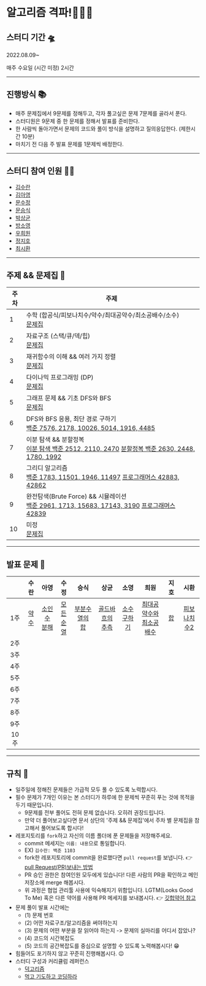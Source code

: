 # 알고리즘 격파!🧨🧨🧨

## 스터디 기간 🛸

2022.08.09~

매주 수요일 (시간 미정) 2시간 

---
## 진행방식 📚
- 매주 문제집에서 9문제를 정해두고, 각자 풀고싶은 문제 7문제를 골라서 푼다.
- 스터디원은 9문제 중 한 문제를 정해서 발표를 준비한다. 
- 한 사람씩 돌아가면서 문제의 코드와 풀이 방식을 설명하고 질의응답한다. (제한시간 10분)
- 마치기 전 다음 주 발표 문제를 1문제씩 배정한다.

---

## 스터디 참여 인원 👩‍💻
- [김수란](https://github.com/suran-kim)
- [김아영](https://github.com/Kim-AYoung)
- [문수정](https://github.com/moonstal1506)
- [문승식](https://github.com/Moon-Co)
- [박상균](https://github.com/sanggyunbak2856)
- [방소영](https://github.com/blacklabf)
- [우희원](https://github.com/H2W0N)
- [정지호](https://github.com/CNU-Jiho-Jeong)
- [최시환](https://github.com/pum005)

---
## 주제 && 문제집 📖
| <center>주차</center> | <center>주제</center> | 
| :---- | ------ |
| 1 | 수학 (합공식/피보나치수/약수/최대공약수/최소공배수/소수) <br/> [문제집](https://www.acmicpc.net/workbook/view/8997) | 
| 2 | 자료구조 (스택/큐/덱/힙) <br/> [문제집](https://www.acmicpc.net/workbook/view/8999) | 
| 3 | 재귀함수의 이해 && 여러 가지 정렬 <br/> [문제집](https://www.acmicpc.net/workbook/view/9000) | 
| 4 | 다이나믹 프로그래밍 (DP) <br/> [문제집](https://www.acmicpc.net/workbook/view/9001) | 
| 5 | 그래프 문제 && 기초 DFS와 BFS <br/> [문제집](https://www.acmicpc.net/workbook/view/9003) | 
| 6 | DFS와 BFS 응용, 최단 경로 구하기 <br/> [백준 7576, 2178, 10026, 5014, 1916, 4485](https://www.acmicpc.net/workbook/view/8999) | 
| 7 | 이분 탐색 && 분할정복<br/> [이분 탐색 백준 2512, 2110, 2470]() [분할정복 백준 2630, 2448, 1780, 1992](https://www.acmicpc.net/workbook/view/8999) | 
| 8 | 그리디 알고리즘 <br/> [백준 1783, 11501, 1946, 11497](https://www.acmicpc.net/workbook/view/8999) [프로그래머스 42883, 42862]()| 
| 9 | 완전탐색(Brute Force) && 시뮬레이션 <br/> [백준 2961, 1713, 15683, 17143, 3190](https://www.acmicpc.net/workbook/view/8999) [프로그래머스 42839]() | 
| 10 | 미정 <br/> [문제집](https://www.acmicpc.net/workbook/view/8999) | 


---
## 발표 문제 🥇

|  | <center>수란</center> |   <center>아영</center> | <center>수정</center> |  <center>승식</center> |   <center>상균</center> |  <center>소영</center> | <center>희원</center> |  <center>지호</center> |  <center>시환</center> |
| :- |  :- |  :- |  :- |  :- |  :- |  :- |  :- |  :- |  :- | 
| <center>1주</center> | <center>[약수](https://www.acmicpc.net/problem/1037)</center> |<center>[소인수<br/>분해](https://www.acmicpc.net/problem/11653)</center> |<center>[모든<br/>순열](https://www.acmicpc.net/problem/10974)</center> |<center>[부분수열의<br/>합](https://www.acmicpc.net/problem/1182)</center> |<center>[골드바흐의<br/>추측](https://www.acmicpc.net/problem/9020)</center> |<center>[소수<br/>구하기](https://www.acmicpc.net/problem/1929)</center> |<center>[최대공약수와<br/>최소공배수](https://www.acmicpc.net/problem/2609)</center> |<center>[합](https://www.acmicpc.net/problem/8393)</center> |<center>[피보나치<br/>수2](https://www.acmicpc.net/problem/2748)</center> |
| <center>2주</center> |<center>[]()</center> |<center>[]()</center> |<center>[]()</center> |<center>[]()</center> |<center>[]()</center> |<center>[]()</center> |<center>[]()</center> |<center>[]()</center> |<center>[]()</center> |
| <center>3주</center> | <center>[]()</center> |<center>[]()</center> |<center>[]()</center> |<center>[]()</center> |<center>[]()</center> |<center>[]()</center> |<center>[]()</center> |<center>[]()</center> |<center>[]()</center> |
| <center>4주</center> | <center>[]()</center> |<center>[]()</center> |<center>[]()</center> |<center>[]()</center> |<center>[]()</center> |<center>[]()</center> |<center>[]()</center> |<center>[]()</center> |<center>[]()</center> |
| <center>5주</center> | <center>[]()</center> |<center>[]()</center> |<center>[]()</center> |<center>[]()</center> |<center>[]()</center> |<center>[]()</center> |<center>[]()</center> |<center>[]()</center> |<center>[]()</center> |
| <center>6주</center> | <center>[]()</center> |<center>[]()</center> |<center>[]()</center> |<center>[]()</center> |<center>[]()</center> |<center>[]()</center> |<center>[]()</center> |<center>[]()</center> |<center>[]()</center> |
| <center>7주</center> | <center>[]()</center> |<center>[]()</center> |<center>[]()</center> |<center>[]()</center> |<center>[]()</center> |<center>[]()</center> |<center>[]()</center> |<center>[]()</center> |<center>[]()</center> |
| <center>8주</center> | <center>[]()</center> |<center>[]()</center> |<center>[]()</center> |<center>[]()</center> |<center>[]()</center> |<center>[]()</center> |<center>[]()</center> |<center>[]()</center> |<center>[]()</center> |
| <center>9주</center> | <center>[]()</center> |<center>[]()</center> |<center>[]()</center> |<center>[]()</center> |<center>[]()</center> |<center>[]()</center> |<center>[]()</center> |<center>[]()</center> |<center>[]()</center> |
| <center>10주</center> | <center>[]()</center> |<center>[]()</center> |<center>[]()</center> |<center>[]()</center> |<center>[]()</center> |<center>[]()</center> |<center>[]()</center> |<center>[]()</center> |<center>[]()</center> |
---
## 규칙 🧾
- 일주일에 정해진 문제들은 가급적 모두 풀 수 있도록 노력합시다.
- 필수 문제가 7개인 이유는 본 스터디가 하루에 한 문제씩 꾸준히 푸는 것에 목적을 두기 때문입니다.
  - 9문제를 전부 풀어도 전혀 문제 없습니다. 오히려 권장드립니다.
  - 만약 더 풀어보고싶다면 문서 상단의 '주제 && 문제집'에서 주차 별 문제집을 참고해서 풀어보도록 합시다! 
- 레포지토리를 `fork`하고 자신의 이름 폴더에 푼 문제들을 저장해주세요.
  - commit 메세지는 `이름: 내용`으로 통일합니다.
  - EX) `김수란: 백준 1103`
  - fork한 레포지토리에 commit을 완료했다면 `pull request`를 보냅니다. 👉 [pull Request(PR)보내는 방법](https://chanhuiseok.github.io/posts/git-3/)
  - PR 승인 권한은 참여인원 모두에게 있습니다! 다른 사람의 PR을 확인하고 메인 저장소에 merge 해봅시다.
  - 위 과정은 협업 관리툴 사용에 익숙해지기 위함입니다. LGTM(Looks Good To Me) 혹은 다른 약어를 사용해 PR 메세지를 보내봅시다. 👉 [깃헙약어 참고](https://hidekuma.github.io/github/abbreviation/abbreviation/)
- 문제 풀이 발표 시간에는
  - (1) 문제 번호
  - (2) 어떤 자료구조/알고리즘을 써야하는지
  - (3) 문제의 어떤 부분을 잘 읽어야 하는지 -> 문제의 실마리를 어디서 잡았나?
  - (4) 코드의 시간복잡도
  - (5) 코드의 공간복잡도를 중심으로 설명할 수 있도록 노력해봅시다! 😁
- 힘들어도 포기하지 않고 꾸준히 진행해봅시다. 😉
- 스터디 구성과 커리큘럼 레퍼런스 
  - [덕고리즘](https://github.com/dev-dain/Dukgorithm)
  - [먹고 기도하고 코딩하라](https://dev-dain.tistory.com/155)
